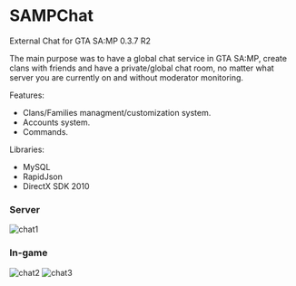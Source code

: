 # SAMPChat
External Chat for GTA SA:MP 0.3.7 R2

The main purpose was to have a global chat service in GTA SA:MP, create clans with friends and have a private/global chat room, 
no matter what server you are currently on and without moderator monitoring.

Features:
- Clans/Families managment/customization system.
- Accounts system.
- Commands.

Libraries:
- MySQL
- RapidJson
- DirectX SDK 2010

### Server ###
![chat1](https://user-images.githubusercontent.com/87533517/158464583-e3e3c1eb-2165-4011-8453-6d3974988b13.png)

### In-game ###
![chat2](https://user-images.githubusercontent.com/87533517/158464648-d3735afe-f2c6-4f5e-b4dd-b779a5d806d9.png)
![chat3](https://user-images.githubusercontent.com/87533517/158465264-db1900a7-633f-41b6-9574-d9e21e2b7d78.png)
